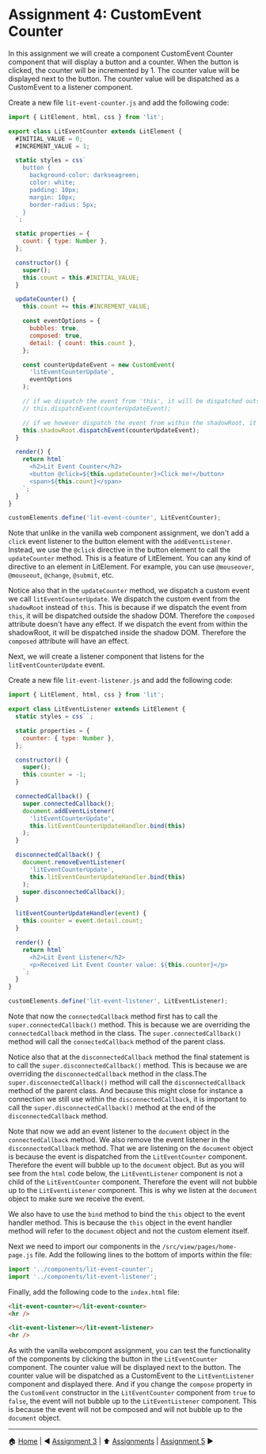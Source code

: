 # Assignment 4: CustomEvent Counter

In this assignment we will create a component CustomEvent Counter component that will display a button and a counter. When the button is clicked, the counter will be incremented by 1. The counter value will be displayed next to the button. The counter value will be dispatched as a CustomEvent to a listener component.

Create a new file `lit-event-counter.js` and add the following code:

```javascript
import { LitElement, html, css } from 'lit';

export class LitEventCounter extends LitElement {
  #INITIAL_VALUE = 0;
  #INCREMENT_VALUE = 1;

  static styles = css`
    button {
      background-color: darkseagreen;
      color: white;
      padding: 10px;
      margin: 10px;
      border-radius: 5px;
    }
  `;

  static properties = {
    count: { type: Number },
  };

  constructor() {
    super();
    this.count = this.#INITIAL_VALUE;
  }

  updateCounter() {
    this.count += this.#INCREMENT_VALUE;

    const eventOptions = {
      bubbles: true,
      composed: true,
      detail: { count: this.count },
    };

    const counterUpdateEvent = new CustomEvent(
      'litEventCounterUpdate',
      eventOptions
    );

    // if we dispatch the event from 'this', it will be dispatched outside the shadow DOM. Therefore the compose attribute doesn't have any effect.
    // this.dispatchEvent(counterUpdateEvent);

    // if we however dispatch the event from within the shadowRoot, it will be dispatched inside the shadow DOM. Therefore the compose attribute will have an effect.
    this.shadowRoot.dispatchEvent(counterUpdateEvent);
  }

  render() {
    return html`
      <h2>Lit Event Counter</h2>
      <button @click=${this.updateCounter}>Click me!</button>
      <span>${this.count}</span>
    `;
  }
}

customElements.define('lit-event-counter', LitEventCounter);
```

Note that unlike in the vanilla web component assignment, we don't add a `click` event listener to the button element with the `addEventListener`. Instead, we use the `@click` directive in the button element to call the `updateCounter` method. This is a feature of LitElement.
You can any kind of directive to an element in LitElement. For example, you can use `@mouseover`, `@mouseout`, `@change`, `@submit`, etc.

Notice also that in the `updateCounter` method, we dispatch a custom event we call `litEventCounterUpdate`. We dispatch the custom event from the `shadowRoot` instead of `this`. This is because if we dispatch the event from `this`, it will be dispatched outside the shadow DOM. Therefore the `composed` attribute doesn't have any effect. If we dispatch the event from within the shadowRoot, it will be dispatched inside the shadow DOM. Therefore the `composed` attribute will have an effect.

Next, we will create a listener component that listens for the `litEventCounterUpdate` event.

Create a new file `lit-event-listener.js` and add the following code:

```javascript
import { LitElement, html, css } from 'lit';

export class LitEventListener extends LitElement {
  static styles = css``;

  static properties = {
    counter: { type: Number },
  };

  constructor() {
    super();
    this.counter = -1;
  }

  connectedCallback() {
    super.connectedCallback();
    document.addEventListener(
      'litEventCounterUpdate',
      this.litEventCounterUpdateHandler.bind(this)
    );
  }

  disconnectedCallback() {
    document.removeEventListener(
      'litEventCounterUpdate',
      this.litEventCounterUpdateHandler.bind(this)
    );
    super.disconnectedCallback();
  }

  litEventCounterUpdateHandler(event) {
    this.counter = event.detail.count;
  }

  render() {
    return html`
      <h2>Lit Event Listener</h2>
      <p>Received Lit Event Counter value: ${this.counter}</p>
    `;
  }
}

customElements.define('lit-event-listener', LitEventListener);
```

Note that now the `connectedCallback` method first has to call the `super.connectedCallback()` method. This is because we are overriding the `connectedCallback` method in the class. The `super.connectedCallback()` method will call the `connectedCallback` method of the parent class.

Notice also that at the `disconnectedCallback` method the final statement is to call the `super.disconnectedCallback()` method. This is because we are overriding the `disconnectedCallback` method in the class.The `super.disconnectedCallback()` method will call the `disconnectedCallback` method of the parent class.
And because this might close for instance a connection we still use within the `disconnectedCallback`, it is important to call the `super.disconnectedCallback()` method at the end of the `disconnectedCallback` method.

Note that now we add an event listener to the `document` object in the `connectedCallback` method. We also remove the event listener in the `disconnectedCallback` method.
That we are listening on the `document` object is because the event is dispatched from the `LitEventCounter` component. Therefore the event will bubble up to the `document` object. But as you will see from the `html` code below, the `LitEventListener` component is not a child of the `LitEventCounter` component. Therefore the event will not bubble up to the `LitEventListener` component. This is why we listen at the `document` object to make sure we receive the event.

We also have to use the `bind` method to bind the `this` object to the event handler method. This is because the `this` object in the event handler method will refer to the `document` object and not the custom element itself.

Next we need to import our components in the `/src/view/pages/home-page.js` file. Add the following lines to the bottom of imports within the file:

```javascript
import '../components/lit-event-counter';
import '../components/lit-event-listener';
```

Finally, add the following code to the `index.html` file:

```html
<lit-event-counter></lit-event-counter>
<hr />

<lit-event-listener></lit-event-listener>
<hr />
```

As with the vanilla webcompont assignment, you can test the functionality of the components by clicking the button in the `LitEventCounter` component. The counter value will be displayed next to the button. The counter value will be dispatched as a CustomEvent to the `LitEventListener` component and displayed there.
And if you change the `compose` property in the `CustomEvent` constructor in the `LitEventCounter` component from `true` to `false`, the event will not bubble up to the `LitEventListener` component. This is because the event will not be composed and will not bubble up to the `document` object.

---

:house: [Home](../../README.md) | :arrow_backward: [Assignment 3](./assignment3.md) | :arrow_up: [Assignments](./README.md) | [Assignment 5](./assignment5.md) :arrow_forward: